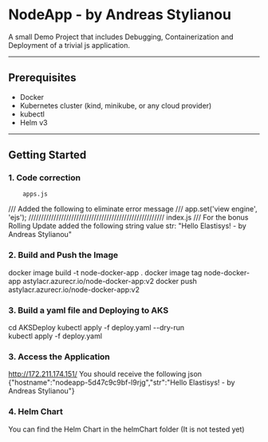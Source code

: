 # NodeApp - by Andreas Stylianou
A small Demo Project that includes Debugging, Containerization and Deployment of a trivial js application.

---

## Prerequisites

- Docker
- Kubernetes cluster (kind, minikube, or any cloud provider)
- kubectl
- Helm v3

---

## Getting Started
### 1. Code correction
        apps.js
/// Added the following to eliminate error message ///
app.set('view engine', 'ejs');
//////////////////////////////////////////////////////
        index.js
/// For the bonus Rolling Update added the following string value
    str: "Hello Elastisys! - by Andreas Stylianou"

### 2. Build and Push the Image
 docker image build -t node-docker-app . 
 docker image tag node-docker-app astylacr.azurecr.io/node-docker-app:v2
 docker push astylacr.azurecr.io/node-docker-app:v2
### 3. Build a yaml file and Deploying to AKS
 cd AKSDeploy
 kubectl apply -f deploy.yaml --dry-run     
 kubectl apply -f deploy.yaml 
### 3. Access the Application
http://172.211.174.151/
You should receive the following json 
{"hostname":"nodeapp-5d47c9c9bf-l9rjg","str":"Hello Elastisys! - by Andreas Stylianou"}
### 4. Helm Chart
You can find the Helm Chart in the helmChart folder (It is not tested yet)

 
